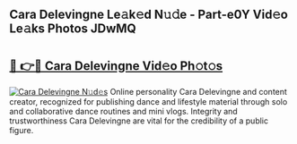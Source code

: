 ## Cara Delevingne Le𝚊k𝚎d N𝚞𝚍e - Part-e0Y Vid𝚎o Le𝚊ks Photos JDwMQ

# <h2><a href="http://fbdcqf6.evod.top/?m=Cara+Delevingne">🔗 👉🔴 Cara Delevingne Vid𝚎o Ph𝚘t𝚘s</a></h2>

[![Cara Delevingne N𝚞d𝚎s](https://i.imgur.com/8V9OHl7.gif)](http://fbdcqf6.evod.top/?m=Cara+Delevingne)
Online personality Cara Delevingne and content creator, recognized for publishing dance and lifestyle material through solo and collaborative dance routines and mini vlogs. Integrity and trustworthiness Cara Delevingne are vital for the credibility of a public figure. 
